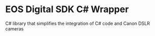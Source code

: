 
# EOS Digital SDK C# Wrapper 
C# library that simplifies the integration of C# code and Canon DSLR cameras
